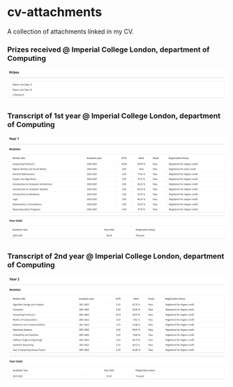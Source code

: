 # cv-attachments
A collection of attachments linked in my CV.

### Prizes received @ Imperial College London, department of Computing 
![](https://github.com/filippoSelvatici/cv-attachments/blob/master/prizes.png?raw=true)

### Transcript of 1st year @ Imperial College London, department of Computing 
![](https://github.com/filippoSelvatici/cv-attachments/blob/master/1st-year-results.png?raw=true)

### Transcript of 2nd year @ Imperial College London, department of Computing 
![](https://github.com/filippoSelvatici/cv-attachments/blob/master/2nd-year-results.png?raw=true)

